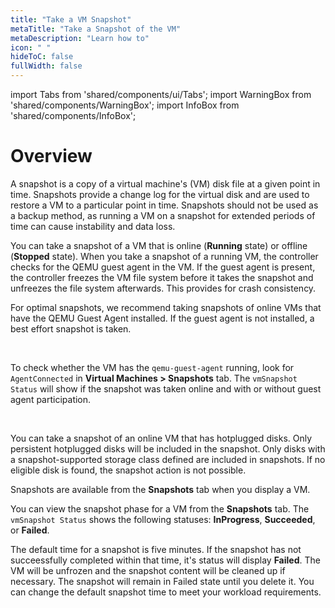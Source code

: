 ```yaml
---
title: "Take a VM Snapshot"
metaTitle: "Take a Snapshot of the VM"
metaDescription: "Learn how to"
icon: " "
hideToC: false
fullWidth: false
---
```


import Tabs from 'shared/components/ui/Tabs';
import WarningBox from 'shared/components/WarningBox';
import InfoBox from 'shared/components/InfoBox';

# Overview

A snapshot is a copy of a virtual machine's (VM) disk file at a given point in time. Snapshots provide a change log for the virtual disk and are used to restore a VM to a particular point in time. Snapshots should not be used as a backup method, as running a VM on a snapshot for extended periods of time can cause instability and data loss.

You can take a snapshot of a VM that is online (**Running** state) or offline (**Stopped** state). When you take a snapshot of a running VM, the controller checks for the QEMU guest agent in the VM. If the guest agent is present, the controller freezes the VM file system before it takes the snapshot and unfreezes the file system afterwards. This provides for crash consistency.

For optimal snapshots, we recommend taking snapshots of online VMs that have the QEMU Guest Agent installed. If the guest agent is not installed, a best effort snapshot is taken.

<br />

<InfoBox>

To check whether the VM has the ``qemu-guest-agent`` running, look for ``AgentConnected`` in **Virtual Machines > Snapshots** tab. The ``vmSnapshot Status`` will show if the snapshot was taken online and with or without guest agent participation.

</InfoBox>

<br />

You can take a snapshot of an online VM that has hotplugged disks. Only persistent hotplugged disks will be included in the snapshot. Only disks with a snapshot-supported storage class defined are included in snapshots. If no eligible disk is found, the snapshot action is not possible.

Snapshots are available from the **Snapshots** tab when you display a VM.

You can view the snapshot phase for a VM from the **Snapshots** tab. The ``vmSnapshot Status`` shows the following statuses: **InProgress**, **Succeeded**, or **Failed**. 

The default time for a snapshot is five minutes. If the snapshot has not succeessfully completed within that time, it's status will display **Failed**. The VM will be unfrozen and the snapshot content will be cleaned up if necessary. The snapshot will remain in Failed state until you delete it. You can change the default snapshot time to meet your workload requirements.






